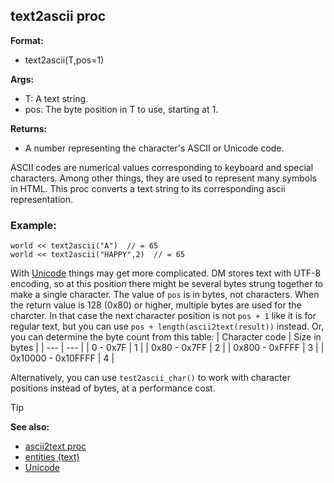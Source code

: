 ## text2ascii proc

**Format:**
+   text2ascii(T,pos=1)

**Args:**
+   T: A text string.
+   pos: The byte position in T to use, starting at 1.

**Returns:**
+   A number representing the character\'s ASCII or Unicode code.

ASCII codes are numerical values corresponding to keyboard and
special characters. Among other things, they are used to represent many
symbols in HTML. This proc converts a text string to its corresponding
ascii representation.
### Example:

```dm
world << text2ascii("A")  // = 65
world << text2ascii("HAPPY",2)  // = 65
```
 
With [Unicode](/ref/notes/Unicode.md)  things may get more complicated. DM
stores text with UTF-8 encoding, so at this position there might be
several bytes strung together to make a single character. The value of
`pos` is in bytes, not characters. When the return value is 128 (0x80)
or higher, multiple bytes are used for the charcter. In that case the
next character position is not `pos + 1` like it is for regular text,
but you can use `pos + length(ascii2text(result))` instead. Or, you can
determine the byte count from this table:
 | Character code | Size in bytes |
 | --- | --- |
 | 0 - 0x7F            | 1 |
 | 0x80 - 0x7FF        | 2 |
 | 0x800 - 0xFFFF      | 3 |
 | 0x10000 - 0x10FFFF  | 4 |


Alternatively, you can use `test2ascii_char()` to work with
character positions instead of bytes, at a performance cost.

> [!TIP] 
> **See also:**
> +   [ascii2text proc](/ref/proc/ascii2text.md) 
> +   [entities (text)](/ref/DM/text/entities.md) 
> +   [Unicode](/ref/notes/Unicode.md) 